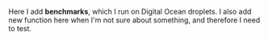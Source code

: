 Here I add **benchmarks**, which I run on Digital Ocean droplets.
I also add new function here when I'm not sure about something, and therefore I need to test.
